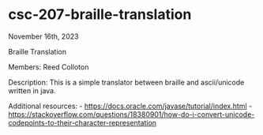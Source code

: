 # csc-207-braille-translation

November 16th, 2023

Braille Translation

Members: Reed Colloton

Description: This is a simple translator between braille and ascii/unicode written in java.

Additional resources:
    - https://docs.oracle.com/javase/tutorial/index.html
    - https://stackoverflow.com/questions/18380901/how-do-i-convert-unicode-codepoints-to-their-character-representation
